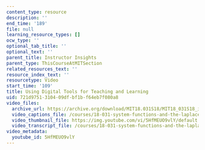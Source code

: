 ```yaml
---
content_type: resource
description: ''
end_time: '189'
file: null
learning_resource_types: []
ocw_type: ''
optional_tab_title: ''
optional_text: ''
parent_title: Instructor Insights
parent_type: ThisCourseAtMITSection
related_resources_text: ''
resource_index_text: ''
resourcetype: Video
start_time: '109'
title: Using Digital Tools for Teaching and Learning
uid: 721d9751-3104-09df-bf1b-f64eb7f080a8
video_files:
  archive_url: https://archive.org/download/MIT18.031S18/MIT18_031S18_interviews_300k.mp4
  video_captions_file: /courses/18-031-system-functions-and-the-laplace-transform-spring-2019/eb33caf8eeb75a7881e3dcad90368995_5HfMEUO9vlY.vtt
  video_thumbnail_file: https://img.youtube.com/vi/5HfMEUO9vlY/default.jpg
  video_transcript_file: /courses/18-031-system-functions-and-the-laplace-transform-spring-2019/a1bafd971aaed97e836b7c99f1f5326f_5HfMEUO9vlY.pdf
video_metadata:
  youtube_id: 5HfMEUO9vlY
---
```

